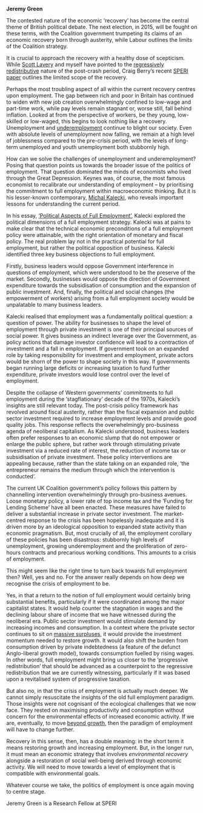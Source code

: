 <b>Jeremy Green</b>

The contested nature of the economic ‘recovery’ has become the central theme of British political debate. The next election, in 2015, will be fought on these terms, with the Coalition government trumpeting its claims of an economic recovery born through austerity, while Labour outlines the limits of the Coalition strategy.

It is crucial to approach the recovery with a healthy dose of scepticism. While <a href="http://speri.dept.shef.ac.uk/2013/10/17/precarious-employment-recovery-regressive-redistribution/">Scott Lavery</a> and myself have pointed to the <a href="http://speri.dept.shef.ac.uk/2013/09/24/politics-quantitative-easing-recovery-regressive-redistribution/">regressively redistributive</a> nature of the post-crash period, Craig Berry’s recent <a href="http://speri.dept.shef.ac.uk/wp-content/uploads/2013/01/SPERI-Paper-No.7-Are-We-There-Yet-PDF-747KB.pdf">SPERI paper</a> outlines the limited scope of the recovery.

Perhaps the most troubling aspect of all within the current recovery centres upon employment. The gap between rich and poor in Britain has continued to widen with new job creation overwhelmingly confined to low-wage and part-time work, while pay levels remain stagnant or, worse still, fall behind inflation. Looked at from the perspective of workers, be they young, low-skilled or low-waged, this begins to look nothing like a recovery. Unemployment and <a href="http://niesr.ac.uk/press/underemployment-uk-11285#.UrFxZKXU2oS">underemployment</a> continue to blight our society. Even with absolute levels of unemployment now falling, we remain at a high level of joblessness compared to the pre-crisis period, with the levels of long-term unemployed and youth unemployment both stubbornly high.

How can we solve the challenges of unemployment and underemployment? Posing that question points us towards the broader issue of the politics of employment. That question dominated the minds of economists who lived through the Great Depression. Keynes was, of course, the most famous economist to recalibrate our understanding of employment – by prioritising the commitment to full employment within macroeconomic thinking. But it is his lesser-known contemporary, <a href="http://en.wikipedia.org/wiki/Micha%C5%82_Kalecki">Michal Kalecki</a>, who reveals important lessons for understanding the current period.

In his essay, <a href="http://mrzine.monthlyreview.org/2010/kalecki220510.html">‘Political Aspects of Full Employment’</a>, Kalecki explored the political dimensions of a full employment strategy. Kalecki was at pains to make clear that the technical economic preconditions of a full employment policy were attainable, with the right orientation of monetary and fiscal policy. The real problem lay not in the practical potential for full employment, but rather the political opposition of business. Kalecki identified three key business objections to full employment.

Firstly, business leaders would oppose Government interference in questions of employment, which were understood to be the preserve of the market. Secondly, businesses would oppose the direction of Government expenditure towards the subsidisation of consumption and the expansion of public investment. And, finally, the political and social changes (the empowerment of workers) arising from a full employment society would be unpalatable to many business leaders.

Kalecki realised that employment was a fundamentally political question: a question of power. The ability for businesses to shape the level of employment through private investment is one of their principal sources of social power. It gives business an indirect leverage over the Government, as policy actions that damage investor confidence will lead to a contraction of investment and a fall in employment. If government took on an expanded role by taking responsibility for investment and employment, private actors would be shorn of the power to shape society in this way. If governments began running large deficits or increasing taxation to fund further expenditure, private investors would lose control over the level of employment.

Despite the collapse of Western governments’ commitments to full employment during the ‘stagflationary’ decade of the 1970s, Kalecki’s insights are still relevant today. The post-crisis policy framework has revolved around fiscal austerity, rather than the fiscal expansion and public sector investment required to increase employment levels and provide good quality jobs. This response reflects the overwhelmingly pro-business agenda of neoliberal capitalism. As Kalecki understood, business leaders often prefer responses to an economic slump that do not empower or enlarge the public sphere, but rather work through stimulating private investment via a reduced rate of interest, the reduction of income tax or subsidisation of private investment. These policy interventions are appealing because, rather than the state taking on an expanded role, ‘the entrepreneur remains the medium through which the intervention is conducted’.

The current UK Coalition government’s policy follows this pattern by channelling intervention overwhelmingly through pro-business avenues. Loose monetary policy, a lower rate of top income tax and the ‘Funding for Lending Scheme’ have all been enacted. These measures have failed to deliver a substantial increase in private sector investment. The market-centred response to the crisis has been hopelessly inadequate and it is driven more by an ideological opposition to expanded state activity than economic pragmatism.  But, most crucially of all, the employment corollary of these policies has been disastrous: stubbornly high levels of unemployment, growing underemployment and the proliferation of zero-hours contracts and precarious working conditions. This amounts to a crisis of employment.

This might seem like the right time to turn back towards full employment then? Well, yes and no. For the answer really depends on how deep we recognise the crisis of employment to be.

Yes, in that a return to the notion of full employment would certainly bring substantial benefits, particularly if it were coordinated among the major capitalist states. It would help counter the stagnation in wages and the declining labour share of income that we have witnessed during the neoliberal era. Public sector investment would stimulate demand by increasing incomes and consumption. In a context where the private sector continues to sit on <a href="http://falseeconomy.org.uk/blog/no-money-left-uk-corporations-are-sitting-on-a-600bn-surplus">massive surpluses</a>, it would provide the investment momentum needed to restore growth. It would also shift the burden from consumption driven by private indebtedness (a feature of the defunct Anglo-liberal growth model), towards consumption fuelled by rising wages. In other words, full employment might bring us closer to the ‘progressive redistribution’ that should be advanced as a counterpoint to the regressive redistribution that we are currently witnessing, particularly if it was based upon a revitalised system of progressive taxation.

But also no, in that the crisis of employment is actually much deeper. We cannot simply resuscitate the insights of the old full employment paradigm. Those insights were not cognisant of the ecological challenges that we now face. They rested on maximising productivity and consumption without concern for the environmental effects of increased economic activity. If we are, eventually, to move <a href="http://speri.dept.shef.ac.uk/2013/06/18/growth-learn-live-it/">beyond growth</a>, then the paradigm of employment will have to change further.

Recovery in this sense, then, has a double meaning: in the short term it means restoring growth and increasing employment. But, in the longer run, it must mean an economic strategy that involves <i>environmental recovery </i>alongside a restoration of social well-being derived through economic activity. We will need to move towards a level of employment that is compatible with environmental goals.

Whatever course we take, the politics of employment is once again moving to centre stage.

Jeremy Green is a Research Fellow at SPERI

